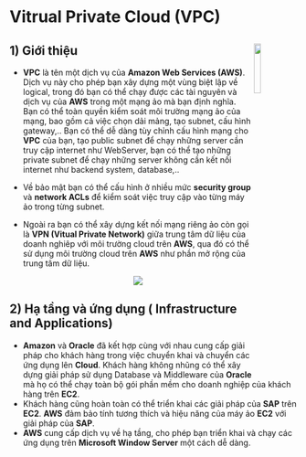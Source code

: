 # Vitrual Private Cloud (VPC)
## **1) Giới thiệu** <img src=https://i.imgur.com/KrHEPVD.png width=15% align=right padding-left=8px>
- **VPC** là tên một dịch vụ của **Amazon Web Services (AWS)**. Dịch vụ này cho phép bạn xây dựng một vùng biệt lập về logical, trong đó bạn có thể chạy được các tài nguyên và dịch vụ của **AWS** trong một mạng ảo mà bạn định nghĩa. Bạn có thể toàn quyền kiểm soát môi trường mạng ảo của mạng, bao gồm cả việc chọn dải mảng, tạo subnet, cấu hình gateway,.. Bạn có thể dễ dàng tùy chỉnh cấu hình mạng cho **VPC** của bạn, tạo public subnet để chạy những server cần truy cập internet như WebServer, bạn có thể tạo những private subnet để chạy những server không cần kết nối internet như backend system, database,..
- Về bảo mật bạn có thể cấu hình ở nhiều mức **security group** và **network ACLs** để kiểm soát việc truy cập vào từng máy ảo trong từng subnet.
- Ngoài ra bạn có thể xây dựng kết nối mạng riêng ảo còn gọi là **VPN (Vitual Private Network)** giữa trung tâm dữ liệu của doanh nghiêp với môi trường cloud trên **AWS**, qua đó có thể sử dụng môi trường cloud trên **AWS** như phần mở rộng của trung tâm dữ liệu.

    <p align=center><img src=https://i.imgur.com/hJE9Ydm.png></p>
## **2) Hạ tầng và ứng dụng ( Infrastructure and Applications)**
- **Amazon** và **Oracle** đã kết hợp cùng với nhau cung cấp giải pháp cho khách hàng trong việc chuyển khai và chuyển các ứng dụng lên **Cloud**. Khách hàng không nhũng có thể xây dựng giải pháp sử dụng Database và Middleware của **Oracle** mà họ có thể chạy toàn bộ gói phần mềm cho doanh nghiệp của khách hàng trên **EC2**.
- Khách hàng cũng hoàn toàn có thể triển khai các giải pháp của **SAP** trên **EC2**. **AWS** đảm bảo tính tương thích và hiệu năng của máy ảo **EC2** với giải pháp của **SAP**.
- **AWS** cung cấp dịch vụ về hạ tầng, cho phép bạn triển khai và chạy các ứng dụng trên **Microsoft Window Server** một cách dễ dàng.
